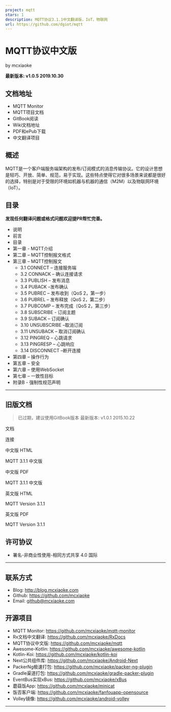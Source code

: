 ```yaml
---
project: mqtt
stars: 1
description: MQTT协议3.1.1中文翻译版，IoT，物联网
url: https://github.com/dgiot/mqtt
---
```


MQTT协议中文版
=========

by mcxiaoke

**最新版本: v1.0.5 2019.10.30**

文档地址
----

-   MQTT Monitor
-   MQTT项目文档
-   GitBook阅读
-   Wiki文档地址
-   PDF和ePub下载
-   中文翻译项目

概述
--

MQTT是一个客户端服务端架构的发布/订阅模式的消息传输协议。它的设计思想是轻巧、开放、简单、规范，易于实现。这些特点使得它对很多场景来说都是很好的选择，特别是对于受限的环境如机器与机器的通信（M2M）以及物联网环境（IoT）。

目录
--

**发现任何翻译问题或格式问题欢迎提PR帮忙完善。**

-   说明
-   前言
-   目录
-   第一章 - MQTT介绍
-   第二章 – MQTT控制报文格式
-   第三章 – MQTT控制报文
    -   3.1 CONNECT – 连接服务端
    -   3.2 CONNACK – 确认连接请求
    -   3.3 PUBLISH – 发布消息
    -   3.4 PUBACK –发布确认
    -   3.5 PUBREC – 发布收到（QoS 2，第一步）
    -   3.6 PUBREL – 发布释放（QoS 2，第二步）
    -   3.7 PUBCOMP – 发布完成（QoS 2，第三步）
    -   3.8 SUBSCRIBE - 订阅主题
    -   3.9 SUBACK – 订阅确认
    -   3.10 UNSUBSCRIBE –取消订阅
    -   3.11 UNSUBACK – 取消订阅确认
    -   3.12 PINGREQ – 心跳请求
    -   3.13 PINGRESP – 心跳响应
    -   3.14 DISCONNECT –断开连接
-   第四章 – 操作行为
-   第五章 – 安全
-   第六章 – 使用WebSocket
-   第七章 – 一致性目标
-   附录B - 强制性规范声明

* * *

旧版文档
----

> 已过期，建议使用GitBook版本 最新版本: v1.0.1 2015.10.22

文档

连接

中文版 HTML

MQTT 3.1.1 中文版

中文版 PDF

MQTT 3.1.1 中文版

英文版 HTML

MQTT Version 3.1.1

英文版 PDF

MQTT Version 3.1.1

许可协议
----

-   署名-非商业性使用-相同方式共享 4.0 国际

* * *

联系方式
----

-   Blog: http://blog.mcxiaoke.com
-   Github: https://github.com/mcxiaoke
-   Email: github@mcxiaoke.com

开源项目
----

-   MQTT Monitor: https://github.com/mcxiaoke/mqtt-monitor
-   Rx文档中文翻译: https://github.com/mcxiaoke/RxDocs
-   MQTT协议中文版: https://github.com/mcxiaoke/mqtt
-   Awesome-Kotlin: https://github.com/mcxiaoke/awesome-kotlin
-   Kotlin-Koi: https://github.com/mcxiaoke/kotlin-koi
-   Next公共组件库: https://github.com/mcxiaoke/Android-Next
-   PackerNg极速打包: https://github.com/mcxiaoke/packer-ng-plugin
-   Gradle渠道打包: https://github.com/mcxiaoke/gradle-packer-plugin
-   EventBus实现xBus: https://github.com/mcxiaoke/xBus
-   蘑菇饭App: https://github.com/mcxiaoke/minicat
-   饭否客户端: https://github.com/mcxiaoke/fanfouapp-opensource
-   Volley镜像: https://github.com/mcxiaoke/android-volley

* * *
